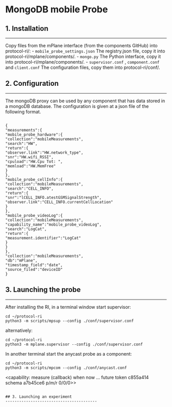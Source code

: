 # MongoDB mobile Probe

## 1. Installation
----------------------------------------


Copy files from the mPlane interface (from the components GitHub) into protocol-ri/:
    - `mobile_probe_settings.json` The registry.json file, copy it into protocol-ri/mplane/components/.
    - `mongo.py` The Python interface, copy it into protocol-ri/mplane/components/.
    - `supervisor.conf` , `component.conf` and `client.conf` The configuration files, copy them into protocol-ri/conf/.


## 2. Configuration
----------------------------------------


The mongoDB proxy can be used by any component that has data stored in a mongoDB database. The configuration is given at a json file of the following format. 

```

{  
"measurements":{  
"mobile_probe_hardware":{  
"collection":"mobileMeasurements",
"search":"HW",
"return":{  
"observer.link":"HW.network_type",
"snr":"HW.wifi_RSSI",
"cpuload":"HW.Cpu Tot: ",
"memload":"HW.MemFree"
}
},
"mobile_probe_cellInfo":{  
"collection":"mobileMeasurements",
"search":"CELL_INFO",
"return":{  
"snr":"lCELL_INFO.atestGSMSignalStrength",
"observer.link":"CELL_INFO.currentCellLocation"
}
},
"mobile_probe_videoLog":{  
"collection":"mobileMeasurements",
"capability_name":"mobile_probe_videoLog",
"search":"LogCat",
"return":{  
"measurement.identifier":"LogCat"
}
}
},
"collection":"mobileMeasurements",
"db":"mPlane",
"timestamp_field":"date",
"source_filed":"deviceID"
}

```






## 3. Launching the probe
----------------------------------------

After installing the RI, in a terminal window start supervisor:

```
cd ~/protocol-ri
python3 -m scripts/mpsup --config ./conf/supervisor.conf
```

alternatively:

```
cd ~/protocol-ri 
python3 -m mplane.supervisor --config ./conf/supervisor.conf
```

In another terminal start the anycast probe as a component:

```
cd ~/protocol-ri 
python3 -m scripts/mpcom --config ./conf/anycast.conf
```

<capability: measure (callback) when now ... future token c855a414 schema a7b45ce6 p/m/r 0/0/0>>
```

## 3. Launching an experiment
----------------------------------------
